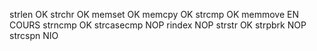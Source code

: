 strlen OK
strchr OK
memset OK
memcpy OK
strcmp OK
memmove EN COURS
strncmp OK
strcasecmp NOP
rindex NOP
strstr OK
strpbrk NOP
strcspn NIO